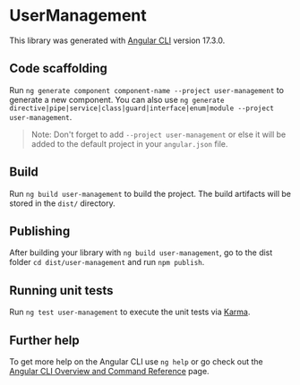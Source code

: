 # UserManagement

This library was generated with [Angular CLI](https://github.com/angular/angular-cli) version 17.3.0.

## Code scaffolding

Run `ng generate component component-name --project user-management` to generate a new component. You can also use `ng generate directive|pipe|service|class|guard|interface|enum|module --project user-management`.
> Note: Don't forget to add `--project user-management` or else it will be added to the default project in your `angular.json` file. 

## Build

Run `ng build user-management` to build the project. The build artifacts will be stored in the `dist/` directory.

## Publishing

After building your library with `ng build user-management`, go to the dist folder `cd dist/user-management` and run `npm publish`.

## Running unit tests

Run `ng test user-management` to execute the unit tests via [Karma](https://karma-runner.github.io).

## Further help

To get more help on the Angular CLI use `ng help` or go check out the [Angular CLI Overview and Command Reference](https://angular.io/cli) page.
